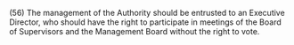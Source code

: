 (56) The management of the Authority should be entrusted to an Executive Director, who should have the right to participate in meetings of the Board of Supervisors and the Management Board without the right to vote.